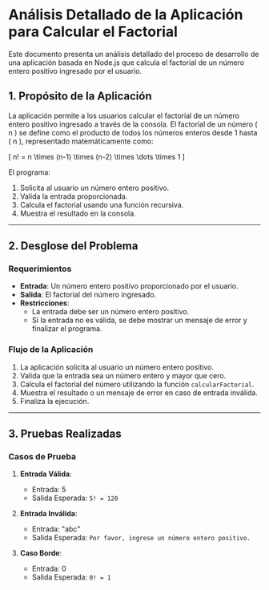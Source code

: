 # Análisis Detallado de la Aplicación para Calcular el Factorial

Este documento presenta un análisis detallado del proceso de desarrollo de una aplicación basada en Node.js que calcula el factorial de un número entero positivo ingresado por el usuario.

## 1. **Propósito de la Aplicación**
La aplicación permite a los usuarios calcular el factorial de un número entero positivo ingresado a través de la consola. El factorial de un número \( n \) se define como el producto de todos los números enteros desde 1 hasta \( n \), representado matemáticamente como:

\[ n! = n \times (n-1) \times (n-2) \times \dots \times 1 \]

El programa:
1. Solicita al usuario un número entero positivo.
2. Valida la entrada proporcionada.
3. Calcula el factorial usando una función recursiva.
4. Muestra el resultado en la consola.

---

## 2. **Desglose del Problema**
### Requerimientos
- **Entrada**: Un número entero positivo proporcionado por el usuario.
- **Salida**: El factorial del número ingresado.
- **Restricciones**:
  - La entrada debe ser un número entero positivo.
  - Si la entrada no es válida, se debe mostrar un mensaje de error y finalizar el programa.


### Flujo de la Aplicación
1. La aplicación solicita al usuario un número entero positivo.
2. Valida que la entrada sea un número entero y mayor que cero.
3. Calcula el factorial del número utilizando la función `calcularFactorial`.
4. Muestra el resultado o un mensaje de error en caso de entrada inválida.
5. Finaliza la ejecución.

---

## 3. **Pruebas Realizadas**

### Casos de Prueba
1. **Entrada Válida**:
   - Entrada: 5
   - Salida Esperada: `5! = 120`

2. **Entrada Inválida**:
   - Entrada: "abc"
   - Salida Esperada: `Por favor, ingrese un número entero positivo.`

3. **Caso Borde**:
   - Entrada: 0
   - Salida Esperada: `0! = 1`

